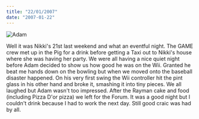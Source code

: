 ```yaml
---
title: "22/01/2007"
date: "2007-01-22"
---
```

![Adam](/images/Adamski.jpg "The look of embarrassment")

Well it was Nikki's 21st last weekend and what an eventful night. The GAME crew met up in the Pig for a drink before getting a Taxi out to Nikki's house where she was having her party. We were all having a nice quiet night before Adam decided to show us how good he was on the Wii. Granted he beat me hands down on the bowling but when we moved onto the baseball disaster happened. On his very first swing the Wii controller hit the pint glass in his other hand and broke it, smashing it into tiny pieces. We all laughed but Adam wasn't too impressed. After the Rayman cake and food (including Pizza D'or pizza) we left for the Forum. It was a good night but I couldn't drink because I had to work the next day. Still good craic was had by all.